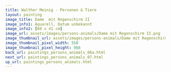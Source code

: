 ```yaml
---
title: Walther Meinig - Personen & Tiere
layout: painting
image_title: Dame  mit Regenschirm II
image_info1: Aquarell, Datum unbekannt
image_info2: [60 x 41 cm]
image_url: assets/images/persons-animals/Dame mit Regenschirm II.png
image_thumbnail_url: assets/images/persons-animals/Dame mit Regenschirm II-klein.png
image_thumbnail_pixel_width: 550
image_thumbnail_pixel_height: 968
back_url: paintings_persons_animals_06a.html
next_url: paintings_persons_animals_07.html
up_url: paintings_persons_animals.html
---
```

